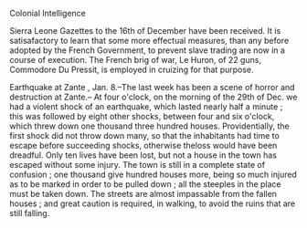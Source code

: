 Colonial IntelligenceSierra Leone Gazettes to the 16th of December have been received. It is satisafactory to learn that some more effectual measures, than any before adopted by the French Government, to prevent slave trading are now in a course of execution. The French brig of war, Le Huron, of 22 guns, Commodore Du Pressit, is employed in cruizing for that purpose.Earthquake at Zante , Jan. 8.–The last week has been a scene of horror and destruction at Zante.– At four o'clock, on the morning of the 29th of Dec. we had a violent shock of an earthquake, which lasted nearly half a minute ; this was followed by eight other shocks, between four and six o'clock, which threw down one thousand three hundred houses. Providentially, the first shock did not throw down many, so that the inhabitants had time to escape before succeeding shocks, otherwise theloss would have been dreadful. Only ten lives have been lost, but not a house in the town has escaped without some injury. The town is still in a complete state of confusion ; one thousand give hundred houses more, being so much injured as to be marked in order to be pulled down ; all the steeples in the place must be taken down. The streets are almost impassable from the fallen houses ; and great caution is required, in walking, to avoid the ruins that are still falling.